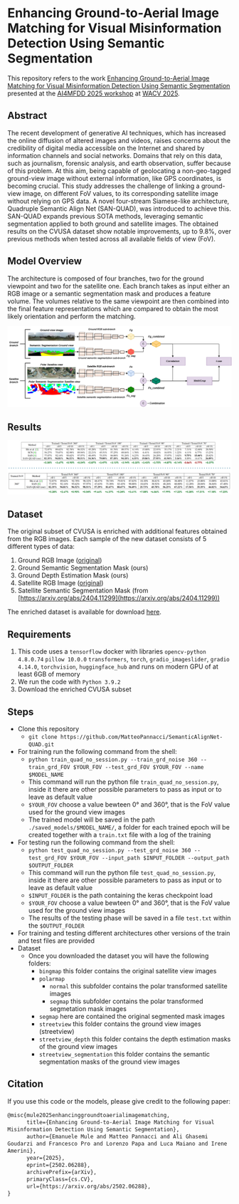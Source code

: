 # Enhancing Ground-to-Aerial Image Matching for Visual Misinformation Detection Using Semantic Segmentation

This repository refers to the work [Enhancing Ground-to-Aerial Image Matching for Visual Misinformation Detection Using Semantic Segmentation](https://arxiv.org/abs/2502.06288) presented at the [AI4MFDD 2025 workshop](https://warwick.ac.uk/fac/sci/dcs/research/siplab/ai4mfdd2025/) at [WACV 2025](https://wacv2025.thecvf.com/).



## Abstract
The recent development of generative AI techniques, which has increased the online diffusion of altered images and videos, raises concerns about the credibility of digital media accessible on the Internet and shared by information channels and social networks. Domains that rely on this data, such as journalism, forensic analysis, and earth observation, suffer because of this problem. At this aim, being capable of geolocating a non-geo-tagged ground-view image without external information, like GPS coordinates, is becoming crucial. 
This study addresses the challenge of linking a ground-view image, on different FoV values, to its corresponding satellite image without relying on GPS data. A novel four-stream Siamese-like architecture, Quadruple Semantic Align Net (SAN-QUAD), was introduced to achieve this. SAN-QUAD expands previous SOTA methods, leveraging semantic segmentation applied to both ground and satellite images. The obtained results on the CVUSA dataset show notable improvements, up to 9.8%, over previous methods when tested across all available fields of view (FoV).

## Model Overview
The architecture is composed of four branches, two for the ground viewpoint and two for the satellite one. Each branch takes as input either an RGB image or a semantic segmentation mask and produces a
feature volume. The volumes relative to the same viewpoint are then combined into the final feature representations which are compared to obtain the most likely orientation and perform the matching.

![plot](./figures/model.png)

## Results
![plot](./figures/results.png)


## Dataset
The original subset of CVUSA is enriched with additional features obtained from the RGB images. Each sample of the new dataset consists of 5 different types of data: 
1. Ground RGB Image ([original](https://arxiv.org/pdf/1612.02709))
2. Ground Semantic Segmentation Mask (ours)
3. Ground Depth Estimation Mask (ours)
4. Satellite RGB Image ([original](https://arxiv.org/pdf/1612.02709))
5. Satellite Semantic Segmentation Mask (from [https://arxiv.org/abs/2404.11299](https://arxiv.org/abs/2404.11299))
   
The enriched dataset is available for download [here](https://drive.google.com/file/d/11DR7zhd6wchdyt8DSkTY2JGgf_jrtf1D).

## Requirements
1. This code uses a ```tensorflow``` docker with libraries ```opencv-python 4.8.0.74``` ```pillow 10.0.0``` ```transformers```, ```torch```, ```gradio_imageslider```, ```gradio 4.14.0```, ```torchvision```, ```huggingface_hub``` and runs on modern GPU of at least 6GB of memory
2. We run the code with ```Python 3.9.2```
3. Download the enriched CVUSA subset

## Steps
- Clone this repository 
    - ```git clone https://github.com/MatteoPannacci/SemanticAlignNet-QUAD.git```
- For training run the following command from the shell:
    - ```python train_quad_no_session.py --train_grd_noise 360 --train_grd_FOV $YOUR_FOV --test_grd_FOV $YOUR_FOV --name $MODEL_NAME```
    - This command will run the python file ```train_quad_no_session.py```, inside it there are other possible parameters to pass as input or to leave as default value
    - ```$YOUR_FOV``` choose a value bewteen 0° and 360°, that is the FoV value used for the ground view images
    - The trained model will be saved in the path ```./saved_models/$MODEL_NAME/```, a folder for each trained epoch will be created together with a ```train.txt``` file with a log of the training
- For testing run the following command from the shell:
    - ```python test_quad_no_session.py --test_grd_noise 360 --test_grd_FOV $YOUR_FOV --input_path $INPUT_FOLDER --output_path $OUTPUT_FOLDER```
    - This command will run the python file ```test_quad_no_session.py```, inside it there are other possible parameters to pass as input or to leave as default value
    - ```$INPUT_FOLDER``` is the path containing the keras checkpoint load
    - ```$YOUR_FOV``` choose a value bewteen 0° and 360°, that is the FoV value used for the ground view images
    - The results of the testing phase will be saved in a file ```test.txt``` within the ```$OUTPUT_FOLDER```
- For training and testing different architectures other versions of the train and test files are provided
- Dataset
    - Once you downloaded the dataset you will have the following folders:
	    - ```bingmap``` this folder contains the original satellite view images
	    - ```polarmap``` 
            - ```normal``` this subfolder contains the polar transformed satellite images
            - ```segmap``` this subfolder contains the polar transformed segmetation mask images
		- ```segmap``` here are contained the original segmented mask images
        - ```streetview``` this folder contains the ground view images (streetview)
        - ```streetview_depth``` this folder contains the depth estimation masks of the ground view images
        - ```streetview_segmentation``` this folder contains the semantic segmentation masks of the ground view images


## Citation
If you use this code or the models, please give credit to the following paper:

	@misc{mule2025enhancinggroundtoaerialimagematching,
	      title={Enhancing Ground-to-Aerial Image Matching for Visual Misinformation Detection Using Semantic Segmentation}, 
	      author={Emanuele Mule and Matteo Pannacci and Ali Ghasemi Goudarzi and Francesco Pro and Lorenzo Papa and Luca Maiano and Irene Amerini},
	      year={2025},
	      eprint={2502.06288},
	      archivePrefix={arXiv},
	      primaryClass={cs.CV},
	      url={https://arxiv.org/abs/2502.06288}, 
	}
